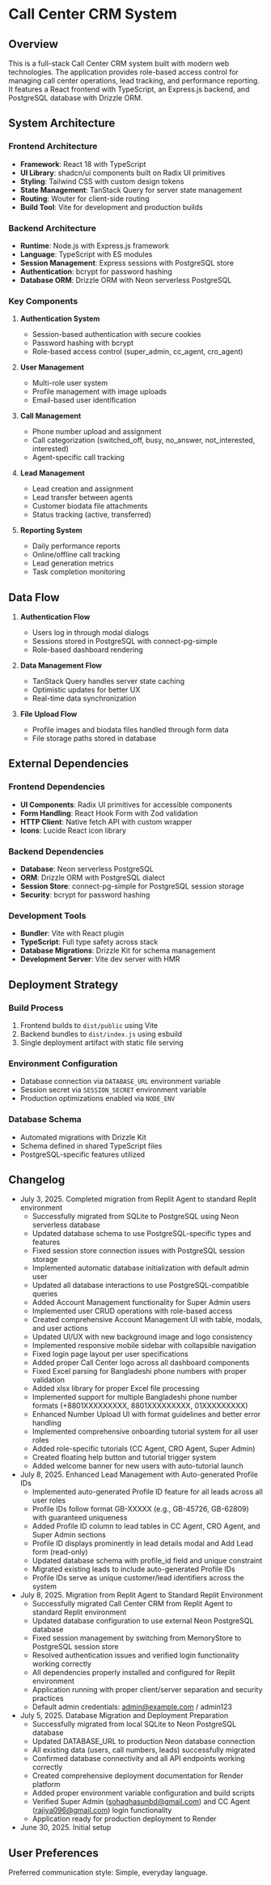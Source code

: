 # Call Center CRM System

## Overview

This is a full-stack Call Center CRM system built with modern web technologies. The application provides role-based access control for managing call center operations, lead tracking, and performance reporting. It features a React frontend with TypeScript, an Express.js backend, and PostgreSQL database with Drizzle ORM.

## System Architecture

### Frontend Architecture
- **Framework**: React 18 with TypeScript
- **UI Library**: shadcn/ui components built on Radix UI primitives
- **Styling**: Tailwind CSS with custom design tokens
- **State Management**: TanStack Query for server state management
- **Routing**: Wouter for client-side routing
- **Build Tool**: Vite for development and production builds

### Backend Architecture
- **Runtime**: Node.js with Express.js framework
- **Language**: TypeScript with ES modules
- **Session Management**: Express sessions with PostgreSQL store
- **Authentication**: bcrypt for password hashing
- **Database ORM**: Drizzle ORM with Neon serverless PostgreSQL

### Key Components

1. **Authentication System**
   - Session-based authentication with secure cookies
   - Password hashing with bcrypt
   - Role-based access control (super_admin, cc_agent, cro_agent)

2. **User Management**
   - Multi-role user system
   - Profile management with image uploads
   - Email-based user identification

3. **Call Management**
   - Phone number upload and assignment
   - Call categorization (switched_off, busy, no_answer, not_interested, interested)
   - Agent-specific call tracking

4. **Lead Management**
   - Lead creation and assignment
   - Lead transfer between agents
   - Customer biodata file attachments
   - Status tracking (active, transferred)

5. **Reporting System**
   - Daily performance reports
   - Online/offline call tracking
   - Lead generation metrics
   - Task completion monitoring

## Data Flow

1. **Authentication Flow**
   - Users log in through modal dialogs
   - Sessions stored in PostgreSQL with connect-pg-simple
   - Role-based dashboard rendering

2. **Data Management Flow**
   - TanStack Query handles server state caching
   - Optimistic updates for better UX
   - Real-time data synchronization

3. **File Upload Flow**
   - Profile images and biodata files handled through form data
   - File storage paths stored in database

## External Dependencies

### Frontend Dependencies
- **UI Components**: Radix UI primitives for accessible components
- **Form Handling**: React Hook Form with Zod validation
- **HTTP Client**: Native fetch API with custom wrapper
- **Icons**: Lucide React icon library

### Backend Dependencies
- **Database**: Neon serverless PostgreSQL
- **ORM**: Drizzle ORM with PostgreSQL dialect
- **Session Store**: connect-pg-simple for PostgreSQL session storage
- **Security**: bcrypt for password hashing

### Development Tools
- **Bundler**: Vite with React plugin
- **TypeScript**: Full type safety across stack
- **Database Migrations**: Drizzle Kit for schema management
- **Development Server**: Vite dev server with HMR

## Deployment Strategy

### Build Process
1. Frontend builds to `dist/public` using Vite
2. Backend bundles to `dist/index.js` using esbuild
3. Single deployment artifact with static file serving

### Environment Configuration
- Database connection via `DATABASE_URL` environment variable
- Session secret via `SESSION_SECRET` environment variable
- Production optimizations enabled via `NODE_ENV`

### Database Schema
- Automated migrations with Drizzle Kit
- Schema defined in shared TypeScript files
- PostgreSQL-specific features utilized

## Changelog

- July 3, 2025. Completed migration from Replit Agent to standard Replit environment
  - Successfully migrated from SQLite to PostgreSQL using Neon serverless database
  - Updated database schema to use PostgreSQL-specific types and features
  - Fixed session store connection issues with PostgreSQL session storage
  - Implemented automatic database initialization with default admin user
  - Updated all database interactions to use PostgreSQL-compatible queries
  - Added Account Management functionality for Super Admin users
  - Implemented user CRUD operations with role-based access
  - Created comprehensive Account Management UI with table, modals, and user actions
  - Updated UI/UX with new background image and logo consistency
  - Implemented responsive mobile sidebar with collapsible navigation
  - Fixed login page layout per user specifications
  - Added proper Call Center logo across all dashboard components
  - Fixed Excel parsing for Bangladeshi phone numbers with proper validation
  - Added xlsx library for proper Excel file processing
  - Implemented support for multiple Bangladeshi phone number formats (+8801XXXXXXXXX, 8801XXXXXXXXX, 01XXXXXXXXX)
  - Enhanced Number Upload UI with format guidelines and better error handling
  - Implemented comprehensive onboarding tutorial system for all user roles
  - Added role-specific tutorials (CC Agent, CRO Agent, Super Admin)
  - Created floating help button and tutorial trigger system
  - Added welcome banner for new users with auto-tutorial launch
- July 8, 2025. Enhanced Lead Management with Auto-generated Profile IDs
  - Implemented auto-generated Profile ID feature for all leads across all user roles
  - Profile IDs follow format GB-XXXXX (e.g., GB-45726, GB-62809) with guaranteed uniqueness
  - Added Profile ID column to lead tables in CC Agent, CRO Agent, and Super Admin sections
  - Profile ID displays prominently in lead details modal and Add Lead form (read-only)
  - Updated database schema with profile_id field and unique constraint
  - Migrated existing leads to include auto-generated Profile IDs
  - Profile IDs serve as unique customer/lead identifiers across the system
- July 8, 2025. Migration from Replit Agent to Standard Replit Environment
  - Successfully migrated Call Center CRM from Replit Agent to standard Replit environment
  - Updated database configuration to use external Neon PostgreSQL database
  - Fixed session management by switching from MemoryStore to PostgreSQL session store
  - Resolved authentication issues and verified login functionality working correctly
  - All dependencies properly installed and configured for Replit environment
  - Application running with proper client/server separation and security practices
  - Default admin credentials: admin@example.com / admin123
- July 5, 2025. Database Migration and Deployment Preparation
  - Successfully migrated from local SQLite to Neon PostgreSQL database
  - Updated DATABASE_URL to production Neon database connection
  - All existing data (users, call numbers, leads) successfully migrated
  - Confirmed database connectivity and all API endpoints working correctly
  - Created comprehensive deployment documentation for Render platform
  - Added proper environment variable configuration and build scripts
  - Verified Super Admin (sohaghasunbd@gmail.com) and CC Agent (rajiya096@gmail.com) login functionality
  - Application ready for production deployment to Render
- June 30, 2025. Initial setup

## User Preferences

Preferred communication style: Simple, everyday language.